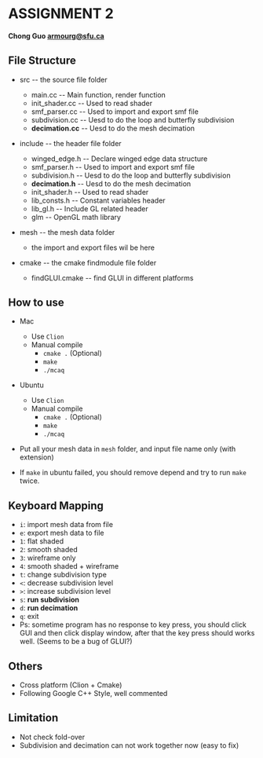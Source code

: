 # ASSIGNMENT 2

#### Chong Guo armourg@sfu.ca

## File Structure

- src -- the source file folder

    - main.cc -- Main function, render function
    - init_shader.cc -- Used to read shader
    - smf_parser.cc -- Used to import and export smf file
    - subdivision.cc -- Uesd to do the loop and butterfly subdivision
    - **decimation.cc** -- Uesd to do the mesh decimation

- include -- the header file folder

    - winged_edge.h -- Declare winged edge data structure
    - smf_parser.h -- Used to import and export smf file
    - subdivision.h -- Uesd to do the loop and butterfly subdivision
    - **decimation.h** -- Uesd to do the mesh decimation
    - init_shader.h -- Used to read shader
    - lib_consts.h -- Constant variables header
    - lib_gl.h -- Include GL related header
    - glm -- OpenGL math library

- mesh -- the mesh data folder
    
    - the import and export files wil be here

- cmake -- the cmake findmodule file folder

    - findGLUI.cmake -- find GLUI in different platforms
 
    
## How to use

- Mac
    - Use `Clion` 
    - Manual compile
        - `cmake .` (Optional)
        - `make`
        - `./mcaq`
        
- Ubuntu
    - Use `Clion`
    - Manual compile
        - `cmake .` (Optional)
        - `make`
        - `./mcaq` 

- Put all your mesh data in `mesh` folder, and input file name only (with extension)

- If `make` in ubuntu failed, you should remove depend and try to run `make` twice.

## Keyboard Mapping

* `i`: import mesh data from file
* `e`: export mesh data to file
* `1`: flat shaded
* `2`: smooth shaded
* `3`: wireframe only
* `4`: smooth shaded + wireframe
* `t`: change subdivision type
* `<`: decrease subdivision level
* `>`: increase subdivision level
* `s`: **run subdivision**
* `d`: **run decimation**
* `q`: exit
* Ps: sometime program has no response to key press, you should click GUI and then click display window, after that the key press should works well. (Seems to be a bug of GLUI?)

## Others

- Cross platform (Clion + Cmake)
- Following Google C++ Style, well commented

## Limitation

- Not check fold-over
- Subdivision and decimation can not work together now (easy to fix)
